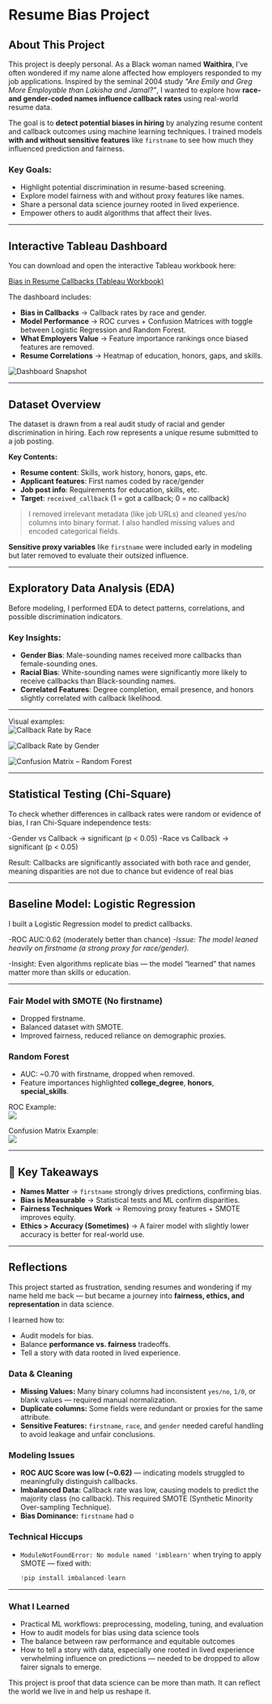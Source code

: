 # Resume Bias Project

## About This Project

This project is deeply personal. As a Black woman named **Waithira**, I’ve often wondered if my name alone affected how employers responded to my job applications. Inspired by the seminal 2004 study _"Are Emily and Greg More Employable than Lakisha and Jamal?"_, I wanted to explore how **race- and gender-coded names influence callback rates** using real-world resume data.

The goal is to **detect potential biases in hiring** by analyzing resume content and callback outcomes using machine learning techniques. I trained models **with and without sensitive features** like `firstname` to see how much they influenced prediction and fairness.

### Key Goals:
- Highlight potential discrimination in resume-based screening.
- Explore model fairness with and without proxy features like names.
- Share a personal data science journey rooted in lived experience.
- Empower others to audit algorithms that affect their lives.

---

## Interactive Tableau Dashboard   
You can download and open the interactive Tableau workbook here:  

[Bias in Resume Callbacks (Tableau Workbook)](Bias%20in%20resume%20callbacks.twbx)

The dashboard includes:  
- **Bias in Callbacks** → Callback rates by race and gender.  
- **Model Performance** → ROC curves + Confusion Matrices with toggle between Logistic Regression and Random Forest.  
- **What Employers Value** → Feature importance rankings once biased features are removed.  
- **Resume Correlations** → Heatmap of education, honors, gaps, and skills.  

![Dashboard Snapshot](Dashboard%20Image.png)

---
## Dataset Overview

The dataset is drawn from a real audit study of racial and gender discrimination in hiring. Each row represents a unique resume submitted to a job posting.

**Key Contents:**
- **Resume content**: Skills, work history, honors, gaps, etc.  
- **Applicant features**: First names coded by race/gender  
- **Job post info**: Requirements for education, skills, etc.  
- **Target**: `received_callback` (1 = got a callback; 0 = no callback)

> I removed irrelevant metadata (like job URLs) and cleaned yes/no columns into binary format. I also handled missing values and encoded categorical fields.

**Sensitive proxy variables** like `firstname` were included early in modeling but later removed to evaluate their outsized influence.

---

## Exploratory Data Analysis (EDA)

Before modeling, I performed EDA to detect patterns, correlations, and possible discrimination indicators.

### Key Insights:
- **Gender Bias**: Male-sounding names received more callbacks than female-sounding ones.
- **Racial Bias**: White-sounding names were significantly more likely to receive callbacks than Black-sounding names.
- **Correlated Features**: Degree completion, email presence, and honors slightly correlated with callback likelihood.

---

Visual examples:  
![Callback Rate by Race](images/callback%20rate%20race.png)
  
![Callback Rate by Gender](images/callback%20rate%20gender.png)
  
![Confusion Matrix – Random Forest](images/random%20forest%20confusion%20matrix.png)

---
## Statistical Testing (Chi-Square)

To check whether differences in callback rates were random or evidence of bias, I ran Chi-Square independence tests:

-Gender vs Callback → significant (p < 0.05)
-Race vs Callback → significant (p < 0.05)

Result: Callbacks are significantly associated with both race and gender, meaning disparities are not due to chance but evidence of real bias

---
## Baseline Model: Logistic Regression
I built a Logistic Regression model to predict callbacks.

 -ROC AUC:0.62 (moderately better than chance)
*-Issue: The model leaned heavily on firstname (a strong proxy for race/gender).*

-Insight: Even algorithms replicate bias — the model “learned” that names matter more than skills or education.

---
### Fair Model with SMOTE (No firstname)  
- Dropped firstname.  
- Balanced dataset with SMOTE.  
- Improved fairness, reduced reliance on demographic proxies.  

### Random Forest  
- AUC: ~0.70 with firstname, dropped when removed.  
- Feature importances highlighted **college_degree**, **honors**, **special_skills**.  

ROC Example:  
![](random%20forest%20ROC%20curve.png)  

Confusion Matrix Example:  
![](confusion%20matrix%20(no%20firstname).png)  

---

## 🔑 Key Takeaways  
- **Names Matter** → `firstname` strongly drives predictions, confirming bias.  
- **Bias is Measurable** → Statistical tests and ML confirm disparities.  
- **Fairness Techniques Work** → Removing proxy features + SMOTE improves equity.  
- **Ethics > Accuracy (Sometimes)** → A fairer model with slightly lower accuracy is better for real-world use.  

---

## Reflections  
This project started as frustration, sending resumes and wondering if my name held me back — but became a journey into **fairness, ethics, and representation** in data science.  

I learned how to:  
- Audit models for bias.  
- Balance **performance vs. fairness** tradeoffs.  
- Tell a story with data rooted in lived experience.  


### Data & Cleaning

- **Missing Values:** Many binary columns had inconsistent `yes/no`, `1/0`, or blank values — required manual normalization.
- **Duplicate columns:** Some fields were redundant or proxies for the same attribute.
- **Sensitive Features:** `firstname`, `race`, and `gender` needed careful handling to avoid leakage and unfair conclusions.

### Modeling Issues

- **ROC AUC Score was low (~0.62)** — indicating models struggled to meaningfully distinguish callbacks.
- **Imbalanced Data:** Callback rate was low, causing models to predict the majority class (no callback). This required SMOTE (Synthetic Minority Over-sampling Technique).
- **Bias Dominance:** `firstname` had o
### Technical Hiccups

- `ModuleNotFoundError: No module named 'imblearn'` when trying to apply SMOTE — fixed with:
  ```python
  !pip install imbalanced-learn
---
### What I Learned

- Practical ML workflows: preprocessing, modeling, tuning, and evaluation
- How to audit models for bias using data science tools
- The balance between raw performance and equitable outcomes
- How to tell a story with data, especially one rooted in lived experience
verwhelming influence on predictions — needed to be dropped to allow fairer signals to emerge.

This project is proof that data science can be more than math. It can reflect the world we live in and help us reshape it.


